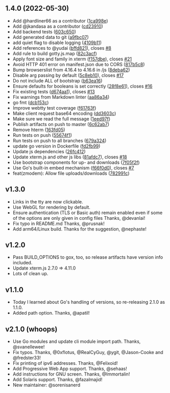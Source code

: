 ## 1.4.0 (2022-05-30)

*  Add @hardliner66 as a contributor ([1ca998e](https://github.com/sorenisanerd/gotty/commit/1ca998e))
*  Add @jkandasa as a contributor ([cd23910](https://github.com/sorenisanerd/gotty/commit/cd23910))
* Add backend tests ([603c650](https://github.com/sorenisanerd/gotty/commit/603c650))
* Add generated data to git ([a9fbc07](https://github.com/sorenisanerd/gotty/commit/a9fbc07))
* add quiet flag to disable logging ([4109b11](https://github.com/sorenisanerd/gotty/commit/4109b11))
* Add references to @yudai ([bffd821](https://github.com/sorenisanerd/gotty/commit/bffd821)), closes [#8](https://github.com/sorenisanerd/gotty/issues/8)
* Add rule to build gotty.js.map ([82c3acf](https://github.com/sorenisanerd/gotty/commit/82c3acf))
* Apply font size and family in xterm ([f157dbe](https://github.com/sorenisanerd/gotty/commit/f157dbe)), closes [#21](https://github.com/sorenisanerd/gotty/issues/21)
* Avoid HTTP 401 error on manifest.json due to CORS ([817b5c8](https://github.com/sorenisanerd/gotty/commit/817b5c8))
* Bump browserslist from 4.16.4 to 4.16.6 in /js ([8deba62](https://github.com/sorenisanerd/gotty/commit/8deba62))
* Disable arg passing by default ([5c8eb10](https://github.com/sorenisanerd/gotty/commit/5c8eb10)), closes [#17](https://github.com/sorenisanerd/gotty/issues/17)
* Do not include ALL of bootstrap ([b63ea16](https://github.com/sorenisanerd/gotty/commit/b63ea16))
* Ensure defaults for booleans is set correctly ([28f8e61](https://github.com/sorenisanerd/gotty/commit/28f8e61)), closes [#16](https://github.com/sorenisanerd/gotty/issues/16)
* Fix existing tests ([d674aa1](https://github.com/sorenisanerd/gotty/commit/d674aa1)), closes [#13](https://github.com/sorenisanerd/gotty/issues/13)
* Fix warnings from Markdown linter ([aa86a34](https://github.com/sorenisanerd/gotty/commit/aa86a34))
* go fmt ([dcb153c](https://github.com/sorenisanerd/gotty/commit/dcb153c))
* Improve webtty test coverage ([f61763f](https://github.com/sorenisanerd/gotty/commit/f61763f))
* Make client request base64 encoding ([dd3603c](https://github.com/sorenisanerd/gotty/commit/dd3603c))
* Make sure we read the full message ([1eed97f](https://github.com/sorenisanerd/gotty/commit/1eed97f))
* Publish artifacts on push to master ([6c62ab7](https://github.com/sorenisanerd/gotty/commit/6c62ab7))
* Remove hterm ([163fd05](https://github.com/sorenisanerd/gotty/commit/163fd05))
* Run tests on push ([55674f1](https://github.com/sorenisanerd/gotty/commit/55674f1))
* Run tests on push to all branches ([679a324](https://github.com/sorenisanerd/gotty/commit/679a324))
* update go version in Dockerfile ([fd2fb99](https://github.com/sorenisanerd/gotty/commit/fd2fb99))
* Update js dependencies ([26fc412](https://github.com/sorenisanerd/gotty/commit/26fc412))
* Update xterm.js and other js libs ([81afdc7](https://github.com/sorenisanerd/gotty/commit/81afdc7)), closes [#18](https://github.com/sorenisanerd/gotty/issues/18)
* Use bootstrap components for up- and downloads ([7f05f2f](https://github.com/sorenisanerd/gotty/commit/7f05f2f))
* Use Go's built-in embed mechanism ([f66f0d0](https://github.com/sorenisanerd/gotty/commit/f66f0d0)), closes [#7](https://github.com/sorenisanerd/gotty/issues/7)
* feat(zmodem): Allow file uploads/downloads ([782991c](https://github.com/sorenisanerd/gotty/commit/782991c))



## v1.3.0

* Links in the tty are now clickable.
* Use WebGL for rendering by default.
* Ensure authentication (TLS or Basic auth) remain enabled even if some of the options are only given in config files Thanks, @devanlai!
* Fix typo in README.md Thanks, @prusnak!
* Add arm64/Linux build. Thanks for the suggestion, @nephaste!

## v1.2.0

* Pass BUILD\_OPTIONS to gox, too, so release artifacts have version info included.
* Update xterm.js 2.7.0 => 4.11.0
* Lots of clean up.

## v1.1.0

* Today I learned about Go's handling of versions, so re-releasing 2.1.0 as 1.1.0.
* Added path option. Thanks, @apatil!

## v2.1.0 (whoops)

* Use Go modules and update cli module import path. Thanks, @svanellewee!
* Fix typos. Thanks, @0xflotus, @RealCyGuy, @ygit, @Jason-Cooke and @fredster33!
* Fix printing of ipv6 addresses. Thanks, @Felixoid!
* Add Progressive Web App support. Thanks, @sehaas!
* Add instructions for GNU screen. Thanks, @Immortalin!
* Add Solaris support. Thanks, @fazalmajid!
* New maintainer: @sorenisanerd

